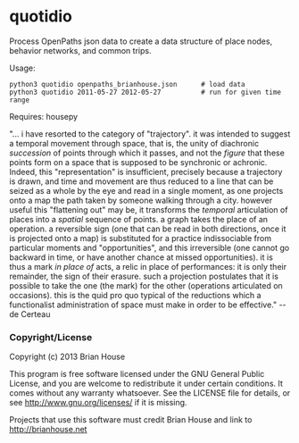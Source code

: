quotidio
========

Process OpenPaths json data to create a data structure of place nodes, behavior networks, and common trips.

Usage:

    python3 quotidio openpaths_brianhouse.json      # load data
    python3 quotidio 2011-05-27 2012-05-27          # run for given time range

Requires: housepy

"... i have resorted to the category of "trajectory". it was
intended to suggest a temporal movement through space,
that is, the unity of diachronic *succession* of points through
which it passes, and not the *figure* that these points form
on a space that is supposed to be synchronic or achronic.
Indeed, this "representation" is insufficient, precisely because a
trajectory is drawn, and time and movement are thus reduced to a line that
can be seized as a whole by the eye and read in a single moment, as one
projects onto a map the path taken by someone walking through a
city. however useful this "flattening out" may be, it transforms the
*temporal* articulation of places into a *spatial* sequence of 
points. a graph takes the place of an operation. a reversible sign
(one that can be read in both directions, once it is projected onto
a map) is substituted for a practice indissociable from particular
moments and "opportunities", and this irreversible (one cannot
go backward in time, or have another chance at missed opportunities).
it is thus a mark *in place of* acts, a relic in place of
performances: it is only their remainder, the sign of their erasure.
such a projection postulates that it is possible to take the
one (the mark) for the other (operations articulated on occasions).
this is the quid pro quo typical of the reductions which a functionalist 
administration of space must make in order to be effective."
-- de Certeau


### Copyright/License

Copyright (c) 2013 Brian House

This program is free software licensed under the GNU General Public License, and you are welcome to redistribute it under certain conditions. It comes without any warranty whatsoever. See the LICENSE file for details, or see <http://www.gnu.org/licenses/> if it is missing.

Projects that use this software must credit Brian House and link to http://brianhouse.net
